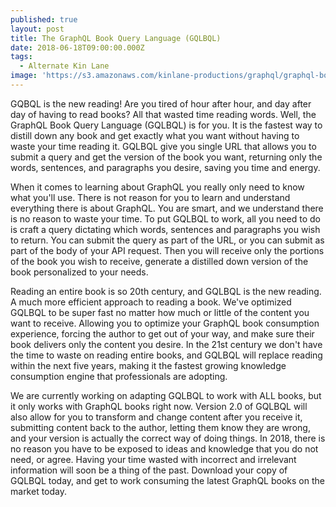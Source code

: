 ```yaml
---
published: true
layout: post
title: The GraphQL Book Query Language (GQLBQL)
date: 2018-06-18T09:00:00.000Z
tags:
  - Alternate Kin Lane
image: 'https://s3.amazonaws.com/kinlane-productions/graphql/graphql-book.png'
---
```

GQBQL is the new reading! Are you tired of hour after hour, and day after day of having to read books? All that wasted time reading words. Well, the GraphQL Book Query Language (GQLBQL) is for you. It is the fastest way to distill down any book and get exactly what you want without having to waste your time reading it. GQLBQL give you single URL that allows you to submit a query and get the version of the book you want, returning only the words, sentences, and paragraphs you desire, saving you time and energy.

When it comes to learning about GraphQL you really only need to know what you'll use. There is not reason for you to learn and understand everything there is about GraphQL. You are smart, and we understand there is no reason to waste your time. To put GQLBQL to work, all you need to do is craft a query dictating which words, sentences and paragraphs you wish to return. You can submit the query as part of the URL, or you can submit as part of the body of your API request. Then you will receive only the portions of the book you wish to receive, generate a distilled down version of the book personalized to your needs.

Reading an entire book is so 20th century, and GQLBQL is the new reading. A much more efficient approach to reading a book. We've optimized GQLBQL to be super fast no matter how much or little of the content you want to receive. Allowing you to optimize your GraphQL book consumption experience, forcing the author to get out of your way, and make sure their book delivers only the content you desire. In the 21st century we don't have the time to waste on reading entire books, and GQLBQL will replace reading within the next five years, making it the fastest growing knowledge consumption engine that professionals are adopting.

We are currently working on adapting GQLBQL to work with ALL books, but it only works with GraphQL books right now. Version 2.0 of GQLBQL will also allow for you to transform and change content after you receive it, submitting content back to the author, letting them know they are wrong, and your version is actually the correct way of doing things. In 2018, there is no reason you have to be exposed to ideas and knowledge that you do not need, or agree. Having your time wasted with incorrect and irrelevant information will soon be a thing of the past. Download your copy of GQLBQL today, and get to work consuming the latest GraphQL books on the market today.
